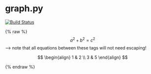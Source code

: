 # graph.py

<!DOCTYPE HTML PUBLIC "-//W3C//DTD HTML 4.01//EN" "http://www.w3.org/TR/html4/strict.dtd">
<html lang="en">
<head>
<meta http-equiv="content-type" content="text/html; charset=utf-8">
<title>Don't delete!</title>
<script type="text/javascript" charset="utf-8" src="https://cdn.mathjax.org/mathjax/latest/MathJax.js?config=TeX-AMS-MML_HTMLorMML, https://vincenttam.github.io/javascripts/MathJaxLocal.js"></script>
</head>
<body>

<script type="text/javascript" async
  src="https://cdnjs.cloudflare.com/ajax/libs/mathjax/2.7.5/MathJax.js?config=TeX-MML-AM_CHTML">
</script>

[![Build Status](https://travis-ci.com/Unaimend/graph.py.svg?branch=master)](https://travis-ci.com/Unaimend/graph.py)
 
 {% raw %}
  $$a^2 + b^2 = c^2$$ --> note that all equations between these tags will not need escaping! 
  
  $$
  \begin{align}
  1 & 2 \\
  3 & 5
  \end{align}
  $$
  
 {% endraw %}

</body>
